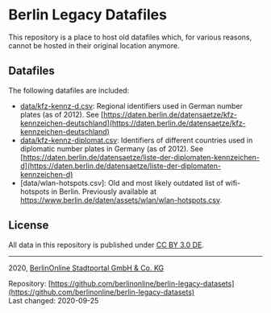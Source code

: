 # Berlin Legacy Datafiles

This repository is a place to host old datafiles which, for various reasons, cannot be hosted in their original location anymore.

## Datafiles

The following datafiles are included:

- [data/kfz-kennz-d.csv](data/kfz-kennz-d.csv): Regional identifiers used in German number plates (as of 2012). See [https://daten.berlin.de/datensaetze/kfz-kennzeichen-deutschland](https://daten.berlin.de/datensaetze/kfz-kennzeichen-deutschland)
- [data/kfz-kennz-diplomat.csv](data/kfz-kennz-diplomat.csv): Identifiers of different countries used in diplomatic number plates in Germany (as of 2012). See [https://daten.berlin.de/datensaetze/liste-der-diplomaten-kennzeichen-d](https://daten.berlin.de/datensaetze/liste-der-diplomaten-kennzeichen-d)
- [data/wlan-hotspots.csv]: Old and most likely outdated list of wifi-hotspots in Berlin. Previously available at https://www.berlin.de/daten/assets/wlan/wlan-hotspots.csv.

## License

All data in this repository is published under [CC BY 3.0 DE](https://creativecommons.org/licenses/by/3.0/de/).

---

2020, [BerlinOnline Stadtportal GmbH & Co. KG](https://www.berlinonline.net)

Repository: [https://github.com/berlinonline/berlin-legacy-datasets](https://github.com/berlinonline/berlin-legacy-datasets)<br/>
Last changed: 2020-09-25
